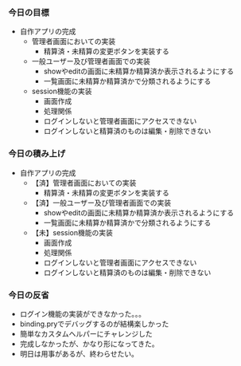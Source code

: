 ### 今日の目標
- 自作アプリの完成
  - 管理者画面においての実装
    - 精算済・未精算の変更ボタンを実装する
  - 一般ユーザー及び管理者画面での実装
    - showやeditの画面に未精算か精算済か表示されるようにする
    - 一覧画面に未精算か精算済かで分類されるようにする
  - session機能の実装
    - 画面作成
    - 処理関係
    - ログインしないと管理者画面にアクセスできない
    - ログインしないと精算済のものは編集・削除できない

### 今日の積み上げ
- 自作アプリの完成
  - 【済】管理者画面においての実装
    - 精算済・未精算の変更ボタンを実装する
  - 【済】一般ユーザー及び管理者画面での実装
    - showやeditの画面に未精算か精算済か表示されるようにする
    - 一覧画面に未精算か精算済かで分類されるようにする
  - 【未】session機能の実装
    - 画面作成
    - 処理関係
    - ログインしないと管理者画面にアクセスできない
    - ログインしないと精算済のものは編集・削除できない

### 今日の反省
- ログイン機能の実装ができなかった。。。
- binding.pryでデバッグするのが結構楽しかった
- 簡単なカスタムヘルパーにチャレンジした
- 完成しなかったが、かなり形になってきた。
- 明日は用事があるが、終わらせたい。